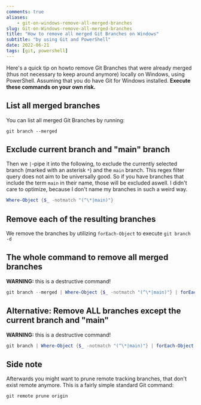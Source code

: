 ```yaml
---
comments: true
aliases:
    - git-on-windows-remove-all-merged-branches
slug: Git-on-Windows-remove-all-merged-branches
title: "How to remove all merged Git Branches on Windows"
subtitle: "by using Git and PowerShell"
date: 2022-06-21
tags: [git, powershell]
---
```


Here's a quick tip on howto remove Git Branches that were already merged (thus not necessary to keep around anymore) locally on Windows, using PowerShell. Assuming that you do have Git for Windows installed. **Execute these commands on your own risk.**

## List all merged branches

You can list all merged Git Branches by running:

```git
git branch --merged
```

## Exclude current branch and "main" branch

Then we `|`-pipe it into the following, to exclude the currently selected branch (marked with an asterisk `*`) and the `main` branch. This regex filter query does not aim to be universally good. So if you have branches that include the term `main` in their name, those will be excluded aswell. I didn't care to optimize, because I don't name my branches in such a weird way.

```powershell
Where-Object {$_ -notmatch "(^\*|main)"}
```

## Remove each of the resulting branches

We remove the branches by utilizing `forEach-Object` to execute `git branch -d`

## The whole command to remove all merged branches

**WARNING:** this is a destructive command!

```powershell
git branch --merged | Where-Object {$_ -notmatch "(^\*|main)"} | forEach-Object { & git branch -d $($_.Trim()) }
```

## Alternative: Remove ALL branches except the current branch and "main"

**WARNING:** this is a destructive command!

```powershell
git branch | Where-Object {$_ -notmatch "(^\*|main)"} | forEach-Object { & git branch -D $($_.Trim()) }
```

## Side note

Afterwards you might want to prune remote tracking branches, that don't exist remote anymore. This is a fairly simple standard Git command:

```git
git remote prune origin
```
